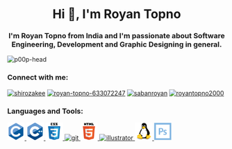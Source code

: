 <h1 align="center">Hi 👋, I'm Royan Topno</h1>
<h3 align="center">I'm Royan Topno from India and I'm passionate about Software Engineering, Development and Graphic Designing in general.</h3>

<p align="left"> <img src="https://komarev.com/ghpvc/?username=p00p-head&label=Profile%20views&color=0e75b6&style=flat" alt="p00p-head" /> </p>

<h3 align="left">Connect with me:</h3>
<p align="left">
<a href="https://twitter.com/shirozakee" target="blank"><img align="center" src="https://raw.githubusercontent.com/rahuldkjain/github-profile-readme-generator/master/src/images/icons/Social/twitter.svg" alt="shirozakee" height="30" width="40" /></a>
<a href="https://linkedin.com/in/royan-topno-633072247" target="blank"><img align="center" src="https://raw.githubusercontent.com/rahuldkjain/github-profile-readme-generator/master/src/images/icons/Social/linked-in-alt.svg" alt="royan-topno-633072247" height="30" width="40" /></a>
<a href="https://instagram.com/sabanroyan" target="blank"><img align="center" src="https://raw.githubusercontent.com/rahuldkjain/github-profile-readme-generator/master/src/images/icons/Social/instagram.svg" alt="sabanroyan" height="30" width="40" /></a>
<a href="https://www.hackerrank.com/royantopno2000" target="blank"><img align="center" src="https://raw.githubusercontent.com/rahuldkjain/github-profile-readme-generator/master/src/images/icons/Social/hackerrank.svg" alt="royantopno2000" height="30" width="40" /></a>
</p>

<h3 align="left">Languages and Tools:</h3>
<p align="left"> <a href="https://www.cprogramming.com/" target="_blank" rel="noreferrer"> <img src="https://raw.githubusercontent.com/devicons/devicon/master/icons/c/c-original.svg" alt="c" width="40" height="40"/> </a> <a href="https://www.w3schools.com/cpp/" target="_blank" rel="noreferrer"> <img src="https://raw.githubusercontent.com/devicons/devicon/master/icons/cplusplus/cplusplus-original.svg" alt="cplusplus" width="40" height="40"/> </a> <a href="https://www.w3schools.com/css/" target="_blank" rel="noreferrer"> <img src="https://raw.githubusercontent.com/devicons/devicon/master/icons/css3/css3-original-wordmark.svg" alt="css3" width="40" height="40"/> </a> <a href="https://git-scm.com/" target="_blank" rel="noreferrer"> <img src="https://www.vectorlogo.zone/logos/git-scm/git-scm-icon.svg" alt="git" width="40" height="40"/> </a> <a href="https://www.w3.org/html/" target="_blank" rel="noreferrer"> <img src="https://raw.githubusercontent.com/devicons/devicon/master/icons/html5/html5-original-wordmark.svg" alt="html5" width="40" height="40"/> </a> <a href="https://www.adobe.com/in/products/illustrator.html" target="_blank" rel="noreferrer"> <img src="https://www.vectorlogo.zone/logos/adobe_illustrator/adobe_illustrator-icon.svg" alt="illustrator" width="40" height="40"/> </a> <a href="https://www.linux.org/" target="_blank" rel="noreferrer"> <img src="https://raw.githubusercontent.com/devicons/devicon/master/icons/linux/linux-original.svg" alt="linux" width="40" height="40"/> </a> <a href="https://www.photoshop.com/en" target="_blank" rel="noreferrer"> <img src="https://raw.githubusercontent.com/devicons/devicon/master/icons/photoshop/photoshop-line.svg" alt="photoshop" width="40" height="40"/> </a> </p>

<!--p><img align="left" src="https://github-readme-stats.vercel.app/api/top-langs?username=p00p-head&show_icons=true&locale=en&layout=compact" alt="p00p-head" /></p>

<p>&nbsp;<img align="center" src="https://github-readme-stats.vercel.app/api?username=p00p-head&show_icons=true&locale=en" alt="p00p-head" /></p>
